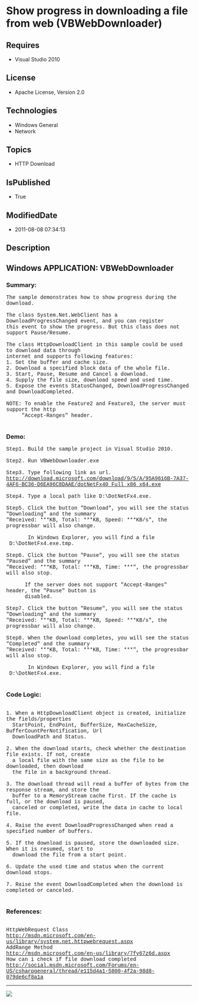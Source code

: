 # Show progress in downloading a file from web (VBWebDownloader)
## Requires
* Visual Studio 2010
## License
* Apache License, Version 2.0
## Technologies
* Windows General
* Network
## Topics
* HTTP Download
## IsPublished
* True
## ModifiedDate
* 2011-08-08 07:34:13
## Description

<p style="font-family:Courier New"></p>
<h2>Windows APPLICATION: VBWebDownloader</h2>
<p style="font-family:Courier New"></p>
<h3>Summary:</h3>
<p style="font-family:Courier New">The sample demonstrates how to show progress during the download.<br>
<br>
The class System.Net.WebClient has a DownloadProgressChanged event, and you can register<br>
this event to show the progress. But this class does not support Pause/Resume.<br>
<br>
The class HttpDownloadClient in this sample could be used to download data through
<br>
internet and supports following features:<br>
1. Set the buffer and cache size.<br>
2. Download a specified block data of the whole file. <br>
3. Start, Pause, Resume and Cancel a download. &nbsp;<br>
4. Supply the file size, download speed and used time.<br>
5. Expose the events StatusChanged, DownloadProgressChanged and DownloadCompleted.<br>
<br>
NOTE: To enable the Feature2 and Feature3, the server must support the http<br>
&nbsp; &nbsp; &nbsp;&quot;Accept-Ranges&quot; header. <br>
&nbsp; </p>
<h3>Demo:</h3>
<p style="font-family:Courier New">Step1. Build the sample project in Visual Studio 2010.<br>
<br>
Step2. Run VBWebDownloader.exe<br>
<br>
Step3. Type following link as url.<br>
<a target="_blank" href="http://download.microsoft.com/download/9/5/A/95A9616B-7A37-4AF6-BC36-D6EA96C8DAAE/dotNetFx40_Full_x86_x64.exe">http://download.microsoft.com/download/9/5/A/95A9616B-7A37-4AF6-BC36-D6EA96C8DAAE/dotNetFx40_Full_x86_x64.exe</a><br>
<br>
Step4. Type a local path like D:\DotNetFx4.exe.<br>
<br>
Step5. Click the button &quot;Download&quot;, you will see the status &quot;Downloading&quot; and the summary
<br>
&quot;Received: ***KB, Total: ***KB, Speed: ***KB/s&quot;, the progressbar will also change.<br>
&nbsp; &nbsp; &nbsp; <br>
&nbsp;&nbsp;&nbsp;&nbsp; &nbsp; In Windows Explorer, you will find a file &nbsp;D:\DotNetFx4.exe.tmp.<br>
<br>
Step6. Click the button &quot;Pause&quot;, you will see the status &quot;Paused&quot; and the summary
<br>
&quot;Received: ***KB, Total: ***KB, Time: ***&quot;, the progressbar will also stop.<br>
&nbsp; &nbsp; &nbsp; <br>
&nbsp; &nbsp; &nbsp; If the server does not support &quot;Accept-Ranges&quot; header, the &quot;Pause&quot; button is<br>
&nbsp; &nbsp; &nbsp; disabled. <br>
<br>
Step7. Click the button &quot;Resume&quot;, you will see the status &quot;Downloading&quot; and the summary
<br>
&quot;Received: ***KB, Total: ***KB, Speed: ***KB/s&quot;, the progressbar will also change.<br>
<br>
Step8. When the download completes, you will see the status &quot;Completed&quot; and the summary
<br>
&quot;Received: ***KB, Total: ***KB, Time: ***&quot;, the progressbar will also stop.<br>
&nbsp; &nbsp; &nbsp; <br>
&nbsp;&nbsp;&nbsp;&nbsp; &nbsp; In Windows Explorer, you will find a file &nbsp;D:\DotNetFx4.exe.<br>
<br>
</p>
<h3>Code Logic:</h3>
<p style="font-family:Courier New"><br>
1. When a HttpDownloadClient object is created, initialize the fields/properties<br>
&nbsp; StartPoint, EndPoint, BufferSize, MaxCacheSize, BufferCountPerNotification, Url<br>
&nbsp; DownloadPath and Status.<br>
<br>
2. When the download starts, check whether the destination file exists. If not, create<br>
&nbsp; a local file with the same size as the file to be downloaded, then download
<br>
&nbsp; the file in a background thread.<br>
<br>
3. The download thread will read a buffer of bytes from the response stream, and store the<br>
&nbsp; buffer to a MemoryStream cache first. If the cache is full, or the download is paused,
<br>
&nbsp; canceled or completed, write the data in cache to local file.<br>
<br>
4. Raise the event DownloadProgressChanged when read a specified number of buffers.<br>
<br>
5. If the download is paused, store the downloaded size. When it is resumed, start to
<br>
&nbsp; download the file from a start point.<br>
<br>
6. Update the used time and status when the current download stops.<br>
<br>
7. Raise the event DownloadCompleted when the download is completed or canceled.<br>
<br>
</p>
<h3>References:</h3>
<p style="font-family:Courier New"><br>
HttpWebRequest Class <br>
<a target="_blank" href="http://msdn.microsoft.com/en-us/library/system.net.httpwebrequest.aspx">http://msdn.microsoft.com/en-us/library/system.net.httpwebrequest.aspx</a><br>
AddRange Method <br>
<a target="_blank" href="http://msdn.microsoft.com/en-us/library/7fy67z6d.aspx">http://msdn.microsoft.com/en-us/library/7fy67z6d.aspx</a><br>
How can i check if file download completed<br>
<a target="_blank" href="http://social.msdn.microsoft.com/Forums/en-US/csharpgeneral/thread/e115d4a1-5800-4f2a-98d8-079de6cf8a1a">http://social.msdn.microsoft.com/Forums/en-US/csharpgeneral/thread/e115d4a1-5800-4f2a-98d8-079de6cf8a1a</a><br>
</p>
<hr>
<div><a href="http://go.microsoft.com/?linkid=9759640" style="margin-top:3px"><img src="http://bit.ly/onecodelogo">
</a></div>
